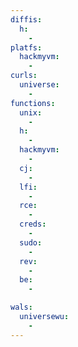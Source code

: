 ```yaml
---
diffis:
  h:
    -
platfs:
  hackmyvm:
    -
curls:
  universe:
    -
functions:
  unix:
    -
  h:
    -
  hackmyvm:
    -
  cj:
    -
  lfi:
    -
  rce:
    -
  creds:
    -
  sudo:
    -
  rev:
    -
  be:
    -

wals:
  universewu:
    -
---
```

